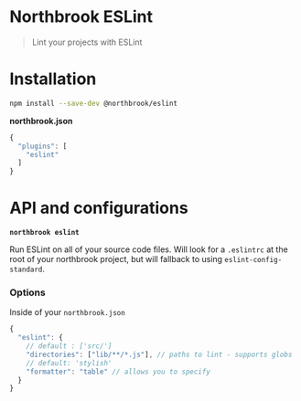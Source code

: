 # Northbrook ESLint

> Lint your projects with ESLint

# Installation

```sh
npm install --save-dev @northbrook/eslint
```

**northbrook.json**
```js
{
  "plugins": [
    "eslint"
  ]
}
```

# API and configurations

**`northbrook eslint`**

Run ESLint on all of your source code files. Will look for a
`.eslintrc` at the root of your northbrook project, but will fallback
to using `eslint-config-standard`.

### Options

Inside of your `northbrook.json`

```js
{
  "eslint": {
    // default : ['src/']
    "directories": ["lib/**/*.js"], // paths to lint - supports globs
    // default: 'stylish'
    "formatter": "table" // allows you to specify
  }
}
```
